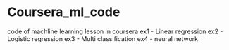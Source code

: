 # Coursera_ml_code
code of machline learning lesson in coursera
ex1 - Linear regression
ex2 - Logistic regression
ex3 - Multi classification
ex4 - neural network
